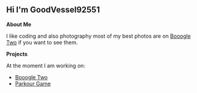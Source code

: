 **Hi I'm GoodVessel92551**
------
**About Me**

I like coding and also photography most of my best photos are on [Booogle Two](https://booogle-two.goodvessel92551.repl.co/) if you want to see them.

**Projects**

At the moment I am working on:
- [Booogle Two](https://booogle-two.goodvessel92551.repl.co/)
- [Parkour Game](https://parkour-game.goodvessel92551.repl.co/)
